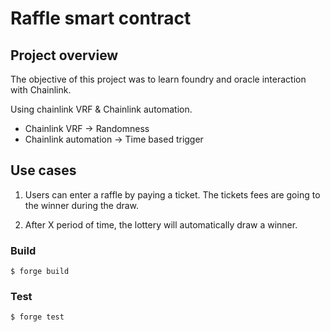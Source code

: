# Raffle smart contract

## Project overview

The objective of this project was to learn foundry and oracle interaction with Chainlink.

Using chainlink VRF & Chainlink automation.

- Chainlink VRF -> Randomness
- Chainlink automation -> Time based trigger

## Use cases

1. Users can enter a raffle by paying a ticket.
   The tickets fees are going to the winner during the draw.

2. After X period of time, the lottery will automatically draw a winner.

### Build

```shell
$ forge build
```

### Test

```shell
$ forge test
```
